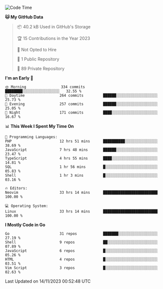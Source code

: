 
<!--START_SECTION:waka-->
![Code Time](http://img.shields.io/badge/Code%20Time-4%2C266%20hrs%202%20mins-blue)

**🐱 My GitHub Data** 

> 📦 40.2 kB Used in GitHub's Storage 
 > 
> 🏆 15 Contributions in the Year 2023
 > 
> 🚫 Not Opted to Hire
 > 
> 📜 1 Public Repository 
 > 
> 🔑 89 Private Repository 
 > 
**I'm an Early 🐤** 

```text
🌞 Morning                334 commits         ████████░░░░░░░░░░░░░░░░░   32.55 % 
🌆 Daytime                264 commits         ██████░░░░░░░░░░░░░░░░░░░   25.73 % 
🌃 Evening                257 commits         ██████░░░░░░░░░░░░░░░░░░░   25.05 % 
🌙 Night                  171 commits         ████░░░░░░░░░░░░░░░░░░░░░   16.67 % 
```


📊 **This Week I Spent My Time On** 

```text
💬 Programming Languages: 
PHP                      12 hrs 51 mins      ██████████░░░░░░░░░░░░░░░   38.69 % 
JavaScript               7 hrs 48 mins       ██████░░░░░░░░░░░░░░░░░░░   23.47 % 
TypeScript               4 hrs 55 mins       ████░░░░░░░░░░░░░░░░░░░░░   14.81 % 
SQL                      1 hr 56 mins        █░░░░░░░░░░░░░░░░░░░░░░░░   05.83 % 
Shell                    1 hr 3 mins         █░░░░░░░░░░░░░░░░░░░░░░░░   03.16 % 

🔥 Editors: 
Neovim                   33 hrs 14 mins      █████████████████████████   100.00 % 

💻 Operating System: 
Linux                    33 hrs 14 mins      █████████████████████████   100.00 % 
```

**I Mostly Code in Go** 

```text
Go                       31 repos            ███████░░░░░░░░░░░░░░░░░░   27.19 % 
Shell                    9 repos             ██░░░░░░░░░░░░░░░░░░░░░░░   07.89 % 
JavaScript               6 repos             █░░░░░░░░░░░░░░░░░░░░░░░░   05.26 % 
HTML                     4 repos             █░░░░░░░░░░░░░░░░░░░░░░░░   03.51 % 
Vim Script               3 repos             █░░░░░░░░░░░░░░░░░░░░░░░░   02.63 % 
```




 Last Updated on 14/11/2023 00:52:48 UTC
<!--END_SECTION:waka-->
